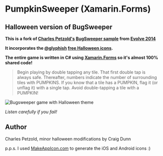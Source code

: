 # PumpkinSweeper (Xamarin.Forms)

## Halloween version of BugSweeper

**This is a fork of [Charles Petzold's](http://www.charlespetzold.com/blog/2014/10/My-Week-at-Xamarin-Evolve-2014.html) [BugSweeper sample](https://github.com/xamarin/xamarin-forms-samples/tree/master/BugSweeper) from [Evolve 2014](http://evolve.xamarin.com)**

**It incorporates the [@glyphish](https://twitter.com/glyphish/) [free Halloween icons](https://twitter.com/glyphish/status/527491592496504832).**

**The entire game is written in C# using [Xamarin.Forms](http://xamarin.com/forms) so it's almost 100% shared code!**

>Begin playing by double tapping any tile. That first double tap is always safe.
Thereafter, numbers indicate the number of surrounding tiles with PUMPKINS.
If you know that a tile has a PUMPKIN, flag it (or unflag it) with a single tap.
Avoid double-tapping a tile with a PUMPKIN!

![Bugsweeper game with Halloween theme](Screenshots/all-sml.png)

*Listen carefully if you fail!*

Author
------

Charles Petzold, minor halloween modifications by Craig Dunn

p.p.s. I used [MakeAppIcon.com](http://makeappicon.com) to generate the iOS and Android icons :)
